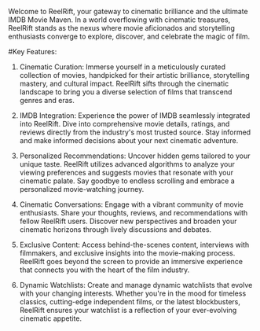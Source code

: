 Welcome to ReelRift, your gateway to cinematic brilliance and the ultimate IMDB Movie Maven. In a world overflowing with cinematic treasures, ReelRift stands as the nexus where movie aficionados and storytelling enthusiasts converge to explore, discover, and celebrate the magic of film.

#Key Features:

1. Cinematic Curation: Immerse yourself in a meticulously curated collection of movies, handpicked for their artistic brilliance, storytelling mastery, and cultural impact. ReelRift sifts through the cinematic landscape to bring you a diverse selection of films that transcend genres and eras.

2. IMDB Integration: Experience the power of IMDB seamlessly integrated into ReelRift. Dive into comprehensive movie details, ratings, and reviews directly from the industry's most trusted source. Stay informed and make informed decisions about your next cinematic adventure.

3. Personalized Recommendations: Uncover hidden gems tailored to your unique taste. ReelRift utilizes advanced algorithms to analyze your viewing preferences and suggests movies that resonate with your cinematic palate. Say goodbye to endless scrolling and embrace a personalized movie-watching journey.

4. Cinematic Conversations: Engage with a vibrant community of movie enthusiasts. Share your thoughts, reviews, and recommendations with fellow ReelRift users. Discover new perspectives and broaden your cinematic horizons through lively discussions and debates.

5. Exclusive Content: Access behind-the-scenes content, interviews with filmmakers, and exclusive insights into the movie-making process. ReelRift goes beyond the screen to provide an immersive experience that connects you with the heart of the film industry.

6. Dynamic Watchlists: Create and manage dynamic watchlists that evolve with your changing interests. Whether you're in the mood for timeless classics, cutting-edge independent films, or the latest blockbusters, ReelRift ensures your watchlist is a reflection of your ever-evolving cinematic appetite.
